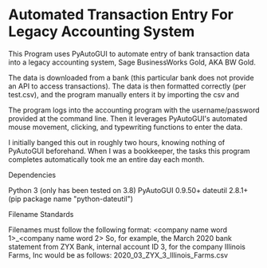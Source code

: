 Automated Transaction Entry For Legacy Accounting System
=======================================================
This Program uses PyAutoGUI to automate entry of bank transaction data into a legacy accounting system, Sage BusinessWorks Gold, AKA BW Gold.

The data is downloaded from a bank (this particular bank does not provide an API to access transactions).
The data is then formatted correctly (per test.csv), and the program manually enters it by importing the csv and 

The program logs into the accounting program with the username/password provided at the command line.
Then it leverages PyAutoGUI's automated mouse movement, clicking, and typewriting functions to enter the data.

I initially banged this out in roughly two hours, knowing nothing of PyAutoGUI beforehand. When I was a bookkeeper, the tasks this program completes automatically took me an entire day each month.

Dependencies

Python 3 (only has been tested on 3.8)
PyAutoGUI 0.9.50+
dateutil 2.8.1+ (pip package name "python-dateutil")

Filename Standards

Filenames must follow the following format:
<year>_<month>_<bank abbreviation>_<account ID number>_<company name word 1>_<company name word 2>
So, for example, the March 2020 bank statement from ZYX Bank, internal account ID 3, for the company Illinois Farms, Inc would be as follows:
2020_03_ZYX_3_Illinois_Farms.csv
